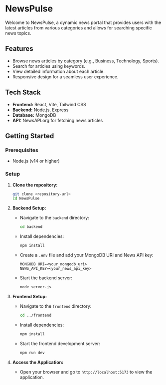 # NewsPulse

Welcome to NewsPulse, a dynamic news portal that provides users with the latest articles from various categories and allows for searching specific news topics.

## Features

- Browse news articles by category (e.g., Business, Technology, Sports).
- Search for articles using keywords.
- View detailed information about each article.
- Responsive design for a seamless user experience.

## Tech Stack

- **Frontend:** React, Vite, Tailwind CSS
- **Backend:** Node.js, Express
- **Database:** MongoDB
- **API:** NewsAPI.org for fetching news articles

## Getting Started

### Prerequisites

- Node.js (v14 or higher)

### Setup

1. **Clone the repository:**

   ```bash
   git clone <repository-url>
   cd NewsPulse
   ```

2. **Backend Setup:**

   - Navigate to the `backend` directory:
     ```bash
     cd backend
     ```
   - Install dependencies:
     ```bash
     npm install
     ```
   - Create a `.env` file and add your MongoDB URI and News API key:
     ```plaintext
     MONGODB_URI=<your_mongodb_uri>
     NEWS_API_KEY=<your_news_api_key>
     ```
   - Start the backend server:
     ```bash
     node server.js
     ```

3. **Frontend Setup:**

   - Navigate to the `frontend` directory:
     ```bash
     cd ../frontend
     ```
   - Install dependencies:
     ```bash
     npm install
     ```
   - Start the frontend development server:
     ```bash
     npm run dev
     ```

4. **Access the Application:**
   - Open your browser and go to `http://localhost:5173` to view the application.
